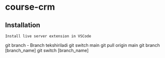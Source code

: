 # course-crm

## Installation

```
Install live server extension in VSCode
```

<!-- STEPS for git process -->

git branch - Branch tekshiriladi
git switch main <!-- Agar main da bo'lmasa switch qilinad -->
git pull origin main <!-- Main branchdagi o'zgarishlarni olish uchun -->
git branch [branch_name] <!-- Yangi branch yaratish -->
git switch [branch_name] <!-- Yangi branchga o'tish -->
